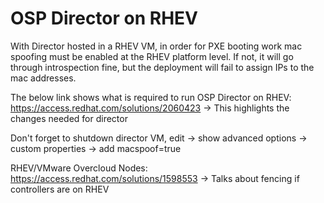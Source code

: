 # OSP Director on RHEV

With Director hosted in a RHEV VM, in order for PXE booting work mac spoofing must be enabled at the RHEV platform level.  If not, it will go through introspection fine, but the deployment will fail to assign IPs to the mac addresses.

The below link shows what is required to run OSP Director on RHEV:
https://access.redhat.com/solutions/2060423 
  -> This highlights the changes needed for director

Don't forget to shutdown director VM, edit -> show advanced options -> custom properties -> add macspoof=true 

RHEV/VMware Overcloud Nodes: https://access.redhat.com/solutions/1598553
  -> Talks about fencing if controllers are on RHEV
